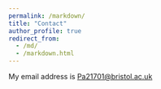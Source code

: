 ```yaml
---
permalink: /markdown/
title: "Contact"
author_profile: true
redirect_from: 
  - /md/
  - /markdown.html
---
```


My email address is Pa21701@bristol.ac.uk

